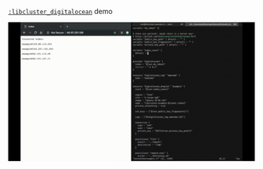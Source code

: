 [`:libcluster_digitalocean`](https://github.com/syfgkjasdkn/libcluster_digitalocean) demo

<img src="https://github.com/syfgkjasdkn/libcluster_digitalocean_example/blob/master/demo.gif">
